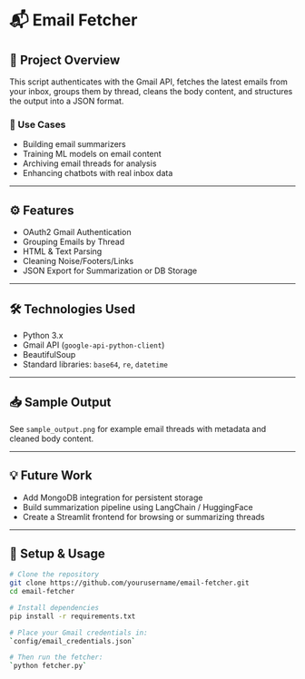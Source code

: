 # 📬 Email Fetcher

## 🚀 Project Overview

This script authenticates with the Gmail API, fetches the latest emails from your inbox, groups them by thread, cleans the body content, and structures the output into a JSON format.

### 🎯 Use Cases
- Building email summarizers
- Training ML models on email content
- Archiving email threads for analysis
- Enhancing chatbots with real inbox data

---

## ⚙️ Features

- OAuth2 Gmail Authentication  
- Grouping Emails by Thread  
- HTML & Text Parsing  
- Cleaning Noise/Footers/Links  
- JSON Export for Summarization or DB Storage  

---

## 🛠️ Technologies Used

- Python 3.x  
- Gmail API (`google-api-python-client`)  
- BeautifulSoup  
- Standard libraries: `base64`, `re`, `datetime`

---

## 📥 Sample Output

See `sample_output.png` for example email threads with metadata and cleaned body content.

---

## 💡 Future Work

- Add MongoDB integration for persistent storage  
- Build summarization pipeline using LangChain / HuggingFace  
- Create a Streamlit frontend for browsing or summarizing threads  

---

## 🧪 Setup & Usage

```bash
# Clone the repository
git clone https://github.com/yourusername/email-fetcher.git
cd email-fetcher

# Install dependencies
pip install -r requirements.txt

# Place your Gmail credentials in:
`config/email_credentials.json`

# Then run the fetcher:
`python fetcher.py`


